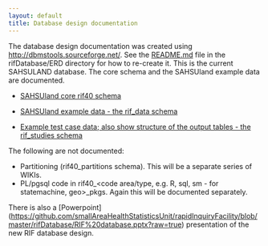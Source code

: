 ```yaml
---
layout: default
title: Database design documentation
---
```


The database design documentation was created using http://dbmstools.sourceforge.net/. See the [README.md](https://github.com/smallAreaHealthStatisticsUnit/rapidInquiryFacility/tree/master/rifDatabase/ERD#rif-erd) file in the rifDatabase/ERD directory for how to re-create it. This is the current SAHSULAND database. The core schema and the SAHSUland example data are documented.

* [SAHSUland core rif40 schema](https://rawgit.com/smallAreaHealthStatisticsUnit/rapidInquiryFacility/master/rifDatabase/ERD/rif40/index-sahsuland-postgres8.html)

* [SAHSUland example data - the rif_data schema](https://rawgit.com/smallAreaHealthStatisticsUnit/rapidInquiryFacility/master/rifDatabase/ERD/sahsuland/index-sahsuland-postgres8.html)

* [Example test case data; also show structure of the output tables - the rif_studies schema](https://rawgit.com/smallAreaHealthStatisticsUnit/rapidInquiryFacility/master/rifDatabase/ERD/rif_studies/index-sahsuland-postgres8.html)

The following are not documented:

* Partitioning (rif40_partitions schema). This will be a separate series of WIKIs.
* PL/pgsql code in rif40_&lt;code area/type, e.g. R, sql, sm - for statemachine, geo&gt;_pkgs. Again this will be documented separately.

There is also a [Powerpoint] (https://github.com/smallAreaHealthStatisticsUnit/rapidInquiryFacility/blob/master/rifDatabase/RIF%20database.pptx?raw=true) presentation of the new RIF database design.
